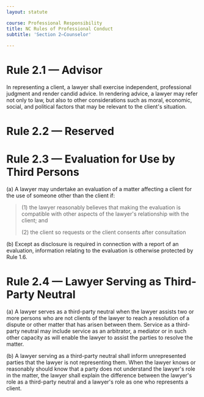 ```yaml
---
layout: statute

course: Professional Responsibility
title: NC Rules of Professional Conduct 
subtitle: 'Section 2—Counselor'
    
---
```


# Rule 2.1 — Advisor

In representing a client, a lawyer shall exercise independent, professional judgment and render candid advice. In rendering advice, a lawyer may refer not only to law, but also to other considerations such as moral, economic, social, and political factors that may be relevant to the client's situation.

# Rule 2.2 — Reserved

# Rule 2.3 — Evaluation for Use by Third Persons

(a) A lawyer may undertake an evaluation of a matter affecting a client for the use of someone other than the client if:

> (1) the lawyer reasonably believes that making the evaluation is compatible with other aspects of the lawyer's relationship with the client; and
> 
> (2) the client so requests or the client consents after consultation 

(b) Except as disclosure is required in connection with a report of an evaluation, information relating to the evaluation is otherwise protected by Rule 1.6.

# Rule 2.4 — Lawyer Serving as Third-Party Neutral

(a) A lawyer serves as a third-party neutral when the lawyer assists two or more persons who are not clients of the lawyer to reach a resolution of a dispute or other matter that has arisen between them. Service as a third-party neutral may include service as an arbitrator, a mediator or in such other capacity as will enable the lawyer to assist the parties to resolve the matter.

(b) A lawyer serving as a third-party neutral shall inform unrepresented parties that the lawyer is not representing them. When the lawyer knows or reasonably should know that a party does not understand the lawyer's role in the matter, the lawyer shall explain the difference between the lawyer's role as a third-party neutral and a lawyer's role as one who represents a client.